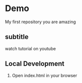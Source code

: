 # Demo
My first repository
you are amazing

## subtitle

watch tutorial on youtube

## Local Development

1. Open index.html in your browser